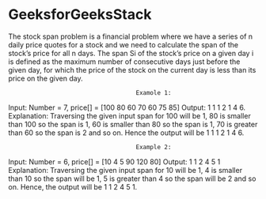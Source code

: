 # GeeksforGeeksStack

The stock span problem is a financial problem where we have a series of n daily price quotes for a stock and we need to calculate the span of the stock’s price for all n days. The span Si of the stock’s price on a given day i is defined as the maximum number of consecutive days just before the given day, for which the price of the stock on the current day is less than its price on the given day.

                    
                                        Examole 1:

Input: Number = 7, price[] = [100 80 60 70 60 75 85]
Output: 1 1 1 2 1 4 6.
Explanation: Traversing the given input span for 100 will be 1, 80 is smaller than 100 so the span is 1, 60 is smaller than 80 so the span is 1, 70 is greater than 60 so the span is 2 and so on. Hence the output will be 1 1 1 2 1 4 6.

                                        Example 2:

Input: Number = 6, price[] = [10 4 5 90 120 80]
Output: 1 1 2 4 5 1
Explanation: Traversing the given input span for 10 will be 1, 4 is smaller than 10 so the span will be 1, 5 is greater than 4 so the span will be 2 and so on. Hence, the output will be 1 1 2 4 5 1.

                